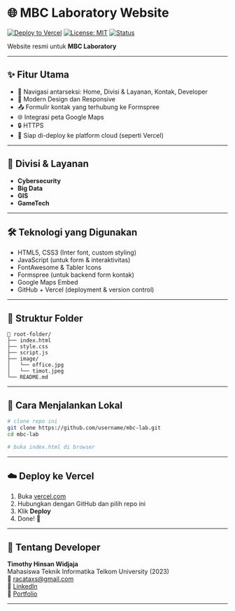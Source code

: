 # 🌐 MBC Laboratory Website

[![Deploy to Vercel](https://img.shields.io/badge/deploy-Vercel-black?logo=vercel)](https://vercel.com)
[![License: MIT](https://img.shields.io/badge/license-MIT-green.svg)](LICENSE)
[![Status](https://img.shields.io/badge/status-active-brightgreen.svg)]()

Website resmi untuk **MBC Laboratory**

---

## ✨ Fitur Utama

- 🔗 Navigasi antarseksi: Home, Divisi & Layanan, Kontak, Developer
- 📱 Modern Design dan Responsive
- 📤 Formulir kontak yang terhubung ke Formspree
- 🌐 Integrasi peta Google Maps
- 🔒 HTTPS
- 🚀 Siap di-deploy ke platform cloud (seperti Vercel)

---

## 🧩 Divisi & Layanan

- **Cybersecurity**
- **Big Data**
- **GIS**
- **GameTech**

---

## 🛠️ Teknologi yang Digunakan

- HTML5, CSS3 (Inter font, custom styling)
- JavaScript (untuk form & interaktivitas)
- FontAwesome & Tabler Icons
- Formspree (untuk backend form kontak)
- Google Maps Embed
- GitHub + Vercel (deployment & version control)

---

## 📂 Struktur Folder

```
📁 root-folder/
├── index.html
├── style.css
├── script.js
├── image/
│   └── office.jpg
│   └── timot.jpeg
└── README.md
```

---

## 🚀 Cara Menjalankan Lokal

```bash
# clone repo ini
git clone https://github.com/username/mbc-lab.git
cd mbc-lab

# buka index.html di browser
```

---

## ☁️ Deploy ke Vercel

1. Buka [vercel.com](https://vercel.com)
2. Hubungkan dengan GitHub dan pilih repo ini
3. Klik **Deploy**
4. Done! 🎉

---

## 👤 Tentang Developer

**Timothy Hinsan Widjaja**  
Mahasiswa Teknik Informatika Telkom University (2023)  
📧 racataxs@gmail.com  
🔗 [LinkedIn](https://www.linkedin.com/in/timothy-widjaja-1746982a2/)  
📂 [Portfolio](https://drive.google.com/drive/folders/1dtLUNppOOJzxYLX-3NDDeQm6kmPiW-5z?usp=sharing)

---
